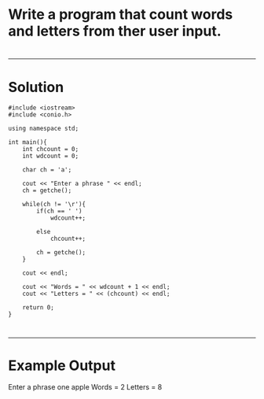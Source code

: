 # Write a program that count words and letters from ther user input.
#

---
 
# Solution 

    #include <iostream>
    #include <conio.h>

    using namespace std;

    int main(){
        int chcount = 0;
        int wdcount = 0;

        char ch = 'a';

        cout << "Enter a phrase " << endl;
        ch = getche();

        while(ch != '\r'){
            if(ch == ' ')
                wdcount++;

            else
                chcount++;

            ch = getche();
        }

        cout << endl;

        cout << "Words = " << wdcount + 1 << endl;
        cout << "Letters = " << (chcount) << endl;

        return 0;
    }

# 
---

# Example Output
Enter a phrase
one apple
Words = 2
Letters = 8

